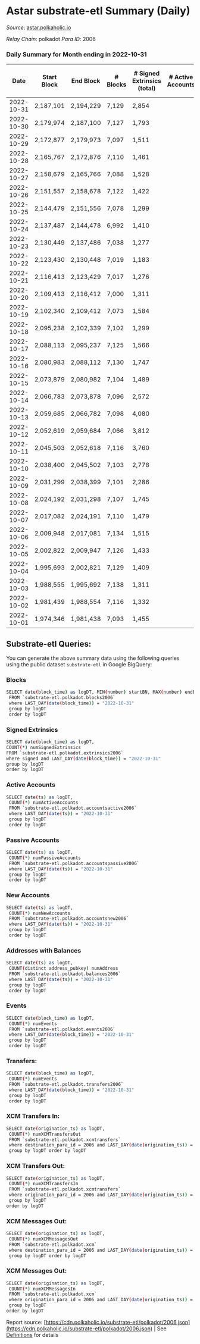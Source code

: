 # Astar substrate-etl Summary (Daily)

_Source_: [astar.polkaholic.io](https://astar.polkaholic.io)

*Relay Chain*: polkadot
*Para ID*: 2006



### Daily Summary for Month ending in 2022-10-31


| Date | Start Block | End Block | # Blocks | # Signed Extrinsics (total) | # Active Accounts | # Passive | # New | # Addresses with Balances | # Events | # Transfers | # XCM Transfers In | # XCM Transfers Out | # XCM In | # XCM Out | Issues | 
| ---- | ----------- | --------- | -------- | --------------------------- | ----------------- | --------- | ----- | ------------------------- | -------- | ----------- | ------------------ | ------------------- | -------- | --------- | ------ |
| 2022-10-31 | 2,187,101 | 2,194,229 | 7,129 | 2,854 |  |  |  | 473,343 | 469,689 | 13,065 ($5,661,612.65) | 39 ($24,028.45) | 32 ($19,986.33) |  |  |  |
| 2022-10-30 | 2,179,974 | 2,187,100 | 7,127 | 1,793 |  |  |  |  | 354,981 | 9,715 ($826,138.43) | 12 ($1,048.24) | 8 ($632.22) |  |  |  |
| 2022-10-29 | 2,172,877 | 2,179,973 | 7,097 | 1,511 |  |  |  | 472,923 | 366,866 | 9,177 ($914,405.54) | 7 ($330.30) | 16 ($24,294.07) |  |  |  |
| 2022-10-28 | 2,165,767 | 2,172,876 | 7,110 | 1,461 |  |  |  |  | 376,083 | 8,828 ($618,329.35) | 11 ($72.15) | 9 ($2,898.07) |  |  |  |
| 2022-10-27 | 2,158,679 | 2,165,766 | 7,088 | 1,528 |  |  |  |  | 380,451 | 9,745 ($1,773,063.65) | 16 ($3,840.98) | 14 ($12,895.12) |  |  |  |
| 2022-10-26 | 2,151,557 | 2,158,678 | 7,122 | 1,422 |  |  |  | 472,572 | 388,662 | 9,489 ($2,295,938.25) | 19 ($1,368.47) | 15 ($3,883.56) |  |  |  |
| 2022-10-25 | 2,144,479 | 2,151,556 | 7,078 | 1,299 |  |  |  |  | 468,818 | 9,931 ($773,300.29) | 19 ($3,025.90) | 29 ($24,683.86) |  |  |  |
| 2022-10-24 | 2,137,487 | 2,144,478 | 6,992 | 1,410 |  |  |  | 472,324 | 608,756 | 12,207 ($849,965.62) | 20 ($1,360.10) | 18 ($26,444.23) |  |  |  |
| 2022-10-23 | 2,130,449 | 2,137,486 | 7,038 | 1,277 |  |  |  |  | 633,828 | 8,837 ($1,071,291.34) | 15 ($1,615.65) | 17 ($7,892.31) |  |  |  |
| 2022-10-22 | 2,123,430 | 2,130,448 | 7,019 | 1,183 |  |  |  | 472,124 | 620,500 | 8,664 ($572,758.16) | 21 ($17,614.54) | 12 ($1,557.06) |  |  |  |
| 2022-10-21 | 2,116,413 | 2,123,429 | 7,017 | 1,276 |  |  |  | 472,052 | 632,853 | 9,332 ($2,314,229.55) | 15 ($4,497.57) | 18 ($1,399.47) |  |  |  |
| 2022-10-20 | 2,109,413 | 2,116,412 | 7,000 | 1,311 |  |  |  |  | 615,877 | 9,611 ($6,154,997.48) | 18 ($778,469.59) | 23 ($3,647.11) |  |  |  |
| 2022-10-19 | 2,102,340 | 2,109,412 | 7,073 | 1,584 |  |  |  |  | 631,706 | 10,132 ($2,253,921.38) | 14 ($1,692.75) | 13 ($749.46) |  |  |  |
| 2022-10-18 | 2,095,238 | 2,102,339 | 7,102 | 1,299 |  |  |  | 471,645 | 646,716 | 9,465 ($908,692.02) | 27 ($504,427.64) | 24 ($4,729.02) |  |  |  |
| 2022-10-17 | 2,088,113 | 2,095,237 | 7,125 | 1,566 |  |  |  |  | 645,283 | 9,480 ($1,002,130.41) | 18 ($2,626.91) | 37 ($10,987.22) |  |  |  |
| 2022-10-16 | 2,080,983 | 2,088,112 | 7,130 | 1,747 |  |  |  |  | 696,717 | 15,420 ($2,543,482.99) | 29 ($20,353.49) | 38 ($21,092.73) |  |  |  |
| 2022-10-15 | 2,073,879 | 2,080,982 | 7,104 | 1,489 |  |  |  |  | 664,034 | 11,213 ($1,710,388.18) | 23 ($17,827.14) | 16 ($1,781.63) |  |  |  |
| 2022-10-14 | 2,066,783 | 2,073,878 | 7,096 | 2,572 |  |  |  | 471,090 | 638,433 | 9,701 ($741,935.15) | 17 ($25,492.62) | 36 ($4,861.15) |  |  |  |
| 2022-10-13 | 2,059,685 | 2,066,782 | 7,098 | 4,080 |  |  |  | 470,945 | 677,693 | 11,142 ($1,649,191.73) | 30 ($49,796.49) | 37 ($25,125.77) |  |  |  |
| 2022-10-12 | 2,052,619 | 2,059,684 | 7,066 | 3,812 |  |  |  | 470,770 | 654,359 | 9,583 ($431,591.16) | 16 ($1,590.22) | 22 ($4,616.63) |  |  |  |
| 2022-10-11 | 2,045,503 | 2,052,618 | 7,116 | 3,760 |  |  |  |  | 671,325 | 9,949 ($2,602,563.71) | 17 ($10,594.55) | 34 ($7,995.84) |  |  |  |
| 2022-10-10 | 2,038,400 | 2,045,502 | 7,103 | 2,778 |  |  |  |  | 671,645 | 10,623 ($2,162,984.78) | 35 ($22,529.88) | 35 ($5,579.65) |  |  |  |
| 2022-10-09 | 2,031,299 | 2,038,399 | 7,101 | 2,286 |  |  |  |  | 439,119 | 9,411 ($596,208.50) | 17 ($70,705.14) | 20 ($19,732.71) |  |  |  |
| 2022-10-08 | 2,024,192 | 2,031,298 | 7,107 | 1,745 |  |  |  |  | 451,658 | 9,129 ($670,192.43) | 20 ($26,518.78) | 23 ($71,848.85) |  |  |  |
| 2022-10-07 | 2,017,082 | 2,024,191 | 7,110 | 1,479 |  |  |  |  | 529,345 | 9,144 ($611,910.51) | 17 ($4,805.35) | 14 ($3,728.78) |  |  |  |
| 2022-10-06 | 2,009,948 | 2,017,081 | 7,134 | 1,515 |  |  |  |  | 546,394 | 9,863 ($1,049,621.10) | 33 ($11,268.37) | 47 ($15,511.56) |  |  |  |
| 2022-10-05 | 2,002,822 | 2,009,947 | 7,126 | 1,433 |  |  |  |  | 661,105 | 10,408 ($1,664,356.95) | 32 ($2,902.17) | 36 ($84,812.32) |  |  |  |
| 2022-10-04 | 1,995,693 | 2,002,821 | 7,129 | 1,409 |  |  |  |  | 615,385 | 10,616 ($586,887.48) | 33 ($6,881.33) | 62 ($51,085.63) |  |  |  |
| 2022-10-03 | 1,988,555 | 1,995,692 | 7,138 | 1,311 |  |  |  |  | 624,636 | 9,937 ($1,609,230.41) | 21 ($2,060.28) | 34 ($7,792.20) |  |  |  |
| 2022-10-02 | 1,981,439 | 1,988,554 | 7,116 | 1,332 |  |  |  |  | 602,093 | 10,255 ($650,627.93) | 28 ($1,782.59) | 27 ($1,501.45) |  |  |  |
| 2022-10-01 | 1,974,346 | 1,981,438 | 7,093 | 1,455 |  |  |  |  | 538,414 | 9,912 ($1,064,561.81) | 20 ($1,889.35) | 29 ($5,536.12) |  |  |  |

## Substrate-etl Queries:
You can generate the above summary data using the following queries using the public dataset `substrate-etl` in Google BigQuery:

### Blocks
```bash
SELECT date(block_time) as logDT, MIN(number) startBN, MAX(number) endBN, COUNT(*) numBlocks 
 FROM `substrate-etl.polkadot.blocks2006`  
 where LAST_DAY(date(block_time)) = "2022-10-31" 
 group by logDT 
 order by logDT
```

### Signed Extrinsics
```bash
SELECT date(block_time) as logDT, 
COUNT(*) numSignedExtrinsics 
FROM `substrate-etl.polkadot.extrinsics2006`  
where signed and LAST_DAY(date(block_time)) = "2022-10-31" 
group by logDT 
order by logDT
```

### Active Accounts
```bash
SELECT date(ts) as logDT, 
 COUNT(*) numActiveAccounts 
 FROM `substrate-etl.polkadot.accountsactive2006` 
 where LAST_DAY(date(ts)) = "2022-10-31" 
 group by logDT 
 order by logDT
```

### Passive Accounts
```bash
SELECT date(ts) as logDT, 
 COUNT(*) numPassiveAccounts 
 FROM `substrate-etl.polkadot.accountspassive2006` 
 where LAST_DAY(date(ts)) = "2022-10-31" 
 group by logDT 
 order by logDT
```

### New Accounts
```bash
SELECT date(ts) as logDT, 
 COUNT(*) numNewAccounts 
 FROM `substrate-etl.polkadot.accountsnew2006` 
 where LAST_DAY(date(ts)) = "2022-10-31" 
 group by logDT
 order by logDT
```

### Addresses with Balances
```bash
SELECT date(ts) as logDT,
 COUNT(distinct address_pubkey) numAddress 
 FROM `substrate-etl.polkadot.balances2006` 
 where LAST_DAY(date(ts)) = "2022-10-31" 
 group by logDT 
 order by logDT
```

### Events
```bash
SELECT date(block_time) as logDT, 
 COUNT(*) numEvents 
 FROM `substrate-etl.polkadot.events2006` 
 where LAST_DAY(date(block_time)) = "2022-10-31" 
 group by logDT 
 order by logDT
```

### Transfers:
```bash
SELECT date(block_time) as logDT, 
 COUNT(*) numEvents 
 FROM `substrate-etl.polkadot.transfers2006` 
 where LAST_DAY(date(block_time)) = "2022-10-31" 
 group by logDT 
 order by logDT
```

### XCM Transfers In:
```bash
SELECT date(origination_ts) as logDT, 
 COUNT(*) numXCMTransfersOut 
 FROM `substrate-etl.polkadot.xcmtransfers` 
 where destination_para_id = 2006 and LAST_DAY(date(origination_ts)) = "2022-10-31" 
 group by logDT order by logDT
```

### XCM Transfers Out:
```bash
SELECT date(origination_ts) as logDT, 
 COUNT(*) numXCMTransfersIn 
 FROM `substrate-etl.polkadot.xcmtransfers` 
 where origination_para_id = 2006 and LAST_DAY(date(origination_ts)) = "2022-10-31" 
 group by logDT 
order by logDT
```

### XCM Messages Out:
```bash
SELECT date(origination_ts) as logDT, 
 COUNT(*) numXCMMessagesOut 
 FROM `substrate-etl.polkadot.xcm` 
 where destination_para_id = 2006 and LAST_DAY(date(origination_ts)) = "2022-10-31" 
 group by logDT order by logDT
```

### XCM Messages Out:
```bash
SELECT date(origination_ts) as logDT, 
 COUNT(*) numXCMMessagesIn 
 FROM `substrate-etl.polkadot.xcm` 
 where origination_para_id = 2006 and LAST_DAY(date(origination_ts)) = "2022-10-31" 
 group by logDT 
order by logDT
```


Report source: [https://cdn.polkaholic.io/substrate-etl/polkadot/2006.json](https://cdn.polkaholic.io/substrate-etl/polkadot/2006.json) | See [Definitions](/DEFINITIONS.md) for details
